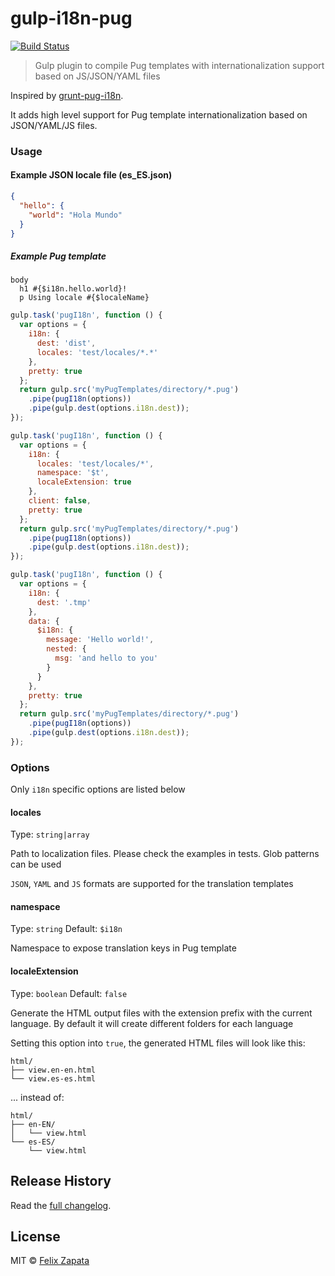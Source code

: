 # gulp-i18n-pug

[![Build Status](https://travis-ci.org/felixzapata/gulp-i18n-pug.png)](https://travis-ci.org/felixzapata/gulp-i18n-pug)

> Gulp plugin to compile Pug templates with internationalization support based on JS/JSON/YAML files

Inspired by [grunt-pug-i18n](https://github.com/AdesisNetlife/grunt-pug-i18n).

It adds high level support for Pug template internationalization based on JSON/YAML/JS files.

### Usage

#### Example JSON locale file (es_ES.json)
```json
{
  "hello": {
    "world": "Hola Mundo"
  }
}
```

##### Example Pug template
```pug
body
  h1 #{$i18n.hello.world}!
  p Using locale #{$localeName}
```

```javascript
gulp.task('pugI18n', function () {
  var options = {
    i18n: {
      dest: 'dist',
      locales: 'test/locales/*.*'
    },
    pretty: true
  };
  return gulp.src('myPugTemplates/directory/*.pug')
    .pipe(pugI18n(options))
    .pipe(gulp.dest(options.i18n.dest));
});
```

```javascript
gulp.task('pugI18n', function () {
  var options = {
    i18n: {
      locales: 'test/locales/*',
      namespace: '$t',
      localeExtension: true
    },
    client: false,
    pretty: true
  };
  return gulp.src('myPugTemplates/directory/*.pug')
    .pipe(pugI18n(options))
    .pipe(gulp.dest(options.i18n.dest));
});
```

```javascript
gulp.task('pugI18n', function () {
  var options = {
    i18n: {
      dest: '.tmp'
    },
    data: {
      $i18n: {
        message: 'Hello world!',
        nested: {
          msg: 'and hello to you'
        }
      }
    },
    pretty: true
  };
  return gulp.src('myPugTemplates/directory/*.pug')
    .pipe(pugI18n(options))
    .pipe(gulp.dest(options.i18n.dest));
});
```

### Options

Only `i18n` specific options are listed below


#### locales
Type: `string|array`

Path to localization files. Please check the examples in tests. Glob patterns can be used

`JSON`, `YAML` and `JS` formats are supported for the translation templates

#### namespace
Type: `string`
Default: `$i18n`

Namespace to expose translation keys in Pug template

#### localeExtension
Type: `boolean`
Default: `false`

Generate the HTML output files with the extension prefix with the current language.
By default it will create different folders for each language

Setting this option into `true`, the generated HTML files will look like this:
```
html/
├── view.en-en.html
└── view.es-es.html
```
... instead of:
```
html/
├── en-EN/
│   └── view.html
└── es-ES/
    └── view.html
```

## Release History

Read the [full changelog](CHANGELOG.md).

## License

MIT © [Felix Zapata](http://github.com/felixzapata)